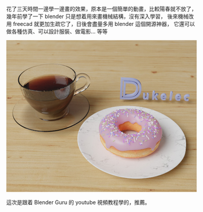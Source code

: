 花了三天時間一邊學一邊畫的效果，原本是一個簡單的動畫，比較陽春就不放了，
幾年前學了一下 blender 只是想着用來畫機械結構，沒有深入學習，
後來機械改用 freecad 就更加生疏它了，日後會盡量多用 blender 這個開源神器，
它還可以做各種仿真、可以設計服裝、做電影… 等等

<img src="donut_lec.jpg" style="max-width:100%">

這次是跟着 Blender Guru 的 youtube 視頻教程學的，推薦。
